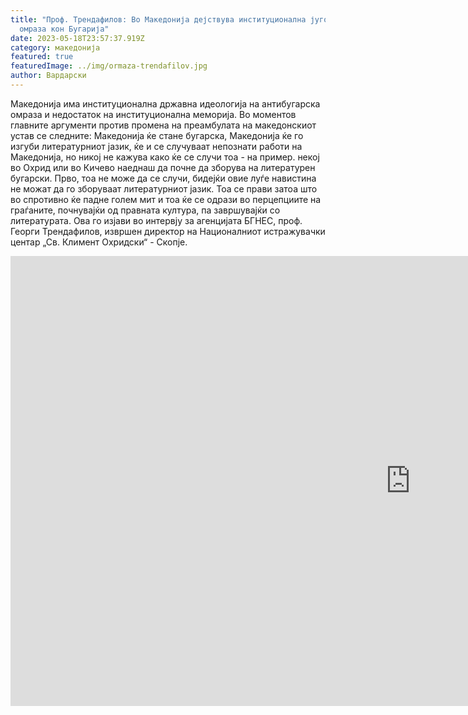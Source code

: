 ```yaml
---
title: "Проф. Трендафилов: Во Македонија дејствува институционална југословенска
  омраза кон Бугарија"
date: 2023-05-18T23:57:37.919Z
category: македонија
featured: true
featuredImage: ../img/ormaza-trendafilov.jpg
author: Вардарски
---
```

Македонија има институционална државна идеологија на антибугарска омраза и недостаток на институционална меморија. Во моментов главните аргументи против промена на преамбулата на македонскиот устав се следните: Македонија ќе стане бугарска, Македонија ќе го изгуби литературниот јазик, ќе и се случуваат непознати работи на Македонија, но никој не кажува како ќе се случи тоа - на пример. некој во Охрид или во Кичево наеднаш да почне да зборува на литературен бугарски. Прво, тоа не може да се случи, бидејќи овие луѓе навистина не можат да го зборуваат литературниот јазик. Тоа се прави затоа што во спротивно ќе падне голем мит и тоа ќе се одрази во перцепциите на граѓаните, почнувајќи од правната култура, па завршувајќи со литературата. Ова го изјави во интервју за агенцијата БГНЕС, проф. Георги Трендафилов, извршен директор на Националниот истражувачки центар „Св. Климент Охридски“ - Скопје.

<iframe width="1280" height="720" src="https://www.youtube.com/embed/MitwiFBtlMw" title="Проф. Трендафилов: В РСМ действа институционална югославска омраза към България" frameborder="0" allow="accelerometer; autoplay; clipboard-write; encrypted-media; gyroscope; picture-in-picture; web-share" allowfullscreen></iframe>